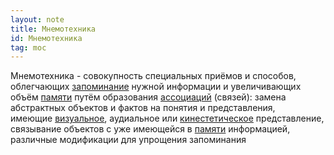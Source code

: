 ```yaml
---
layout: note
title: Мнемотехника
id: Мнемотехника
tag: moc
---
```


Мнемотехника - совокупность специальных приёмов и способов, облегчающих [запоминание](https://ru.wikipedia.org/wiki/%D0%97%D0%B0%D0%BF%D0%BE%D0%BC%D0%B8%D0%BD%D0%B0%D0%BD%D0%B8%D0%B5 "Запоминание") нужной информации и увеличивающих объём [памяти](https://ru.wikipedia.org/wiki/%D0%9F%D0%B0%D0%BC%D1%8F%D1%82%D1%8C "Память") путём образования [ассоциаций](https://ru.wikipedia.org/wiki/%D0%90%D1%81%D1%81%D0%BE%D1%86%D0%B8%D0%B0%D1%86%D0%B8%D1%8F_(%D0%BF%D1%81%D0%B8%D1%85%D0%BE%D0%BB%D0%BE%D0%B3%D0%B8%D1%8F) "Ассоциация (психология)") (связей): замена абстрактных объектов и фактов на понятия и представления, имеющие [визуальное](https://ru.wikipedia.org/wiki/%D0%92%D0%B8%D0%B7%D1%83%D0%B0%D0%BB%D0%B8%D0%B7%D0%B0%D1%86%D0%B8%D1%8F "Визуализация"), аудиальное или [кинестетическое](https://ru.wikipedia.org/wiki/%D0%9A%D0%B8%D0%BD%D0%B5%D1%81%D1%82%D0%B5%D1%82%D0%B8%D0%BA%D0%B0 "Кинестетика") представление, связывание объектов с уже имеющейся в [памяти](https://ru.wikipedia.org/wiki/%D0%9F%D0%B0%D0%BC%D1%8F%D1%82%D1%8C "Память") информацией, различные модификации для упрощения запоминания
